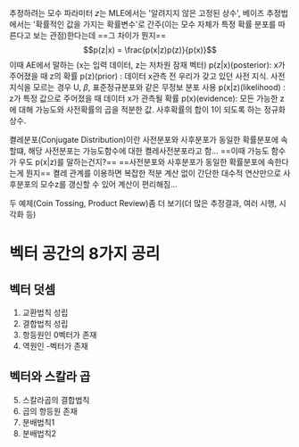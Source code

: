 추정하려는 모수 파라미터 $z$는 MLE에서는 '알려지지 않은 고정된 상수', 베이즈 추정법에서는 '확률적인 값을 가지는 확률변수'로 간주(이는 모수 자체가 특정 확률 분포를 따른다고 보는 관점)한다는데 ==그 차이가 뭔지==
$$p(z|x) = \frac{p(x|z)p(z)}{p(x)}$$
이때 AE에서 말하는 (x는 입력 데이터, z는 저차원 잠재 벡터)
p(z|x)(posterior): x가 주어졌을 때 z의 확률
p(z)(prior) : 데이터 x관측 전 우리가 갖고 있던 사전 지식.
	사전 지식을 모르는 경우 U, $\beta$, 표준정규분포와 같은 무정보 분포 사용
p(x|z)(likelihood) : z가 특정 값으로 주어졌을 때 데이터 x가 관측될 확률
p(x)(evidence): 모든 가능한 z에 대해 가능도와 사전확률의 곱을 적분한 값.
	사후확률의 합이 1이 되도록 하는 정규화 상수.

켤레분포(Conjugate Distribution)이란
사전분포와 사후분포가 동일한 확률분포에 속할떄, 해당 사전분포는 가능도함수에 대한 켤레사전분포라고 함...
==이때 가능도 함수가 우도 p(x|z)를 말하는건지?==
==사전분포와 사후분포가 동일한 확률분포에 속한다는게 뭔지==
켤레 관계를 이용하면 복잡한 적분 계산 없이 간단한 대수적 연산만으로 사후분포의 모수z를 갱신할 수 있어 계산이 편리해짐...

두 예제(Coin Tossing, Product Review)좀 더 보기(더 많은 추정결과, 여러 시행, 시각화 등)


# 벡터 공간의 8가지 공리

## 벡터 덧셈
1. 교환법칙 성립
2. 결합법칙 성립
3. 항등원인 0벡터가 존재
4. 역원인 -벡터가 존재

## 벡터와 스칼라 곱
5. 스칼라곱의 결합법칙
6. 곱의 항등원 존재
7. 분배법칙1
8. 분배법칙2